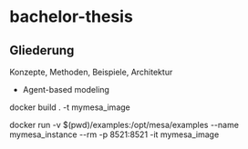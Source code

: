 # bachelor-thesis


## Gliederung

Konzepte, Methoden, Beispiele, Architektur

- Agent-based modeling

docker build . -t mymesa_image

docker run -v $(pwd)/examples:/opt/mesa/examples --name mymesa_instance --rm -p 8521:8521 -it mymesa_image





